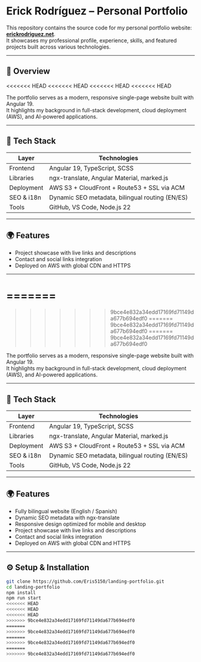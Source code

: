 # Erick Rodríguez – Personal Portfolio

This repository contains the source code for my personal portfolio website: **[erickrodriguez.net](https://erickrodriguez.net)**.  
It showcases my professional profile, experience, skills, and featured projects built across various technologies.

---

## 🚀 Overview
<<<<<<< HEAD
<<<<<<< HEAD
<<<<<<< HEAD
<<<<<<< HEAD

The portfolio serves as a modern, responsive single-page website built with Angular 19.  
It highlights my background in full-stack development, cloud deployment (AWS), and AI-powered applications.

---

## 🧱 Tech Stack

| Layer | Technologies |
|-------|---------------|
| Frontend | Angular 19, TypeScript, SCSS |
| Libraries | ngx-translate, Angular Material, marked.js |
| Deployment | AWS S3 + CloudFront + Route53 + SSL via ACM |
| SEO & i18n | Dynamic SEO metadata, bilingual routing (EN/ES) |
| Tools | GitHub, VS Code, Node.js 22 |

---

## 🌍 Features

- Project showcase with live links and descriptions  
- Contact and social links integration  
- Deployed on AWS with global CDN and HTTPS

---
=======
=======
>>>>>>> 9bce4e832a34edd17169fd71149da677b694edf0
=======
>>>>>>> 9bce4e832a34edd17169fd71149da677b694edf0
=======
>>>>>>> 9bce4e832a34edd17169fd71149da677b694edf0

The portfolio serves as a modern, responsive single-page website built with Angular 19.  
It highlights my background in full-stack development, cloud deployment (AWS), and AI-powered applications.

---

## 🧱 Tech Stack

| Layer | Technologies |
|-------|---------------|
| Frontend | Angular 19, TypeScript, SCSS |
| Libraries | ngx-translate, Angular Material, marked.js |
| Deployment | AWS S3 + CloudFront + Route53 + SSL via ACM |
| SEO & i18n | Dynamic SEO metadata, bilingual routing (EN/ES) |
| Tools | GitHub, VS Code, Node.js 22 |

---

## 🌍 Features

- Fully bilingual website (English / Spanish)  
- Dynamic SEO metadata with ngx-translate  
- Responsive design optimized for mobile and desktop  
- Project showcase with live links and descriptions  
- Contact and social links integration  
- Deployed on AWS with global CDN and HTTPS

---

## ⚙️ Setup & Installation

```bash
git clone https://github.com/Eris5150/landing-portfolio.git
cd landing-portfolio
npm install
npm run start
<<<<<<< HEAD
<<<<<<< HEAD
<<<<<<< HEAD
>>>>>>> 9bce4e832a34edd17169fd71149da677b694edf0
=======
>>>>>>> 9bce4e832a34edd17169fd71149da677b694edf0
=======
>>>>>>> 9bce4e832a34edd17169fd71149da677b694edf0
=======
>>>>>>> 9bce4e832a34edd17169fd71149da677b694edf0
